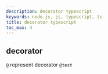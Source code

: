 ```yaml
---
description: decorator typescript
keywords: node.js, js, typescript, ts
title: decorator typescript
toc_max: 4
---
```


## decorator

`@` represent decorator `@test`
